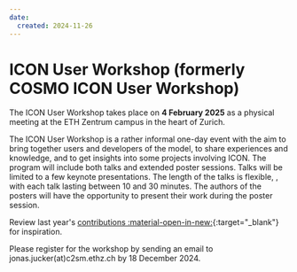 ```yaml
---
date:
  created: 2024-11-26
---
```


# ICON User Workshop (formerly COSMO ICON User Workshop)


The ICON User Workshop takes place on **4 February 2025** as a physical meeting at the ETH Zentrum campus in the heart of Zurich.
 
The ICON User Workshop is a rather informal one-day event with the aim to bring together users and developers of the model, to share experiences and knowledge, and to get insights into some projects involving ICON. The program will include both talks and extended poster sessions. Talks will be limited to a few keynote presentations.
The length of the talks is flexible, , with each talk lasting between 10 and 30 minutes. The authors of the posters will have the opportunity to present their work during the poster session.

Review last year's [contributions :material-open-in-new:](https://c2sm.github.io/events/CIUW/2024/){:target="_blank"} for inspiration.
 
Please register for the workshop by sending an email to jonas.jucker(at)c2sm.ethz.ch by 18 December 2024.
